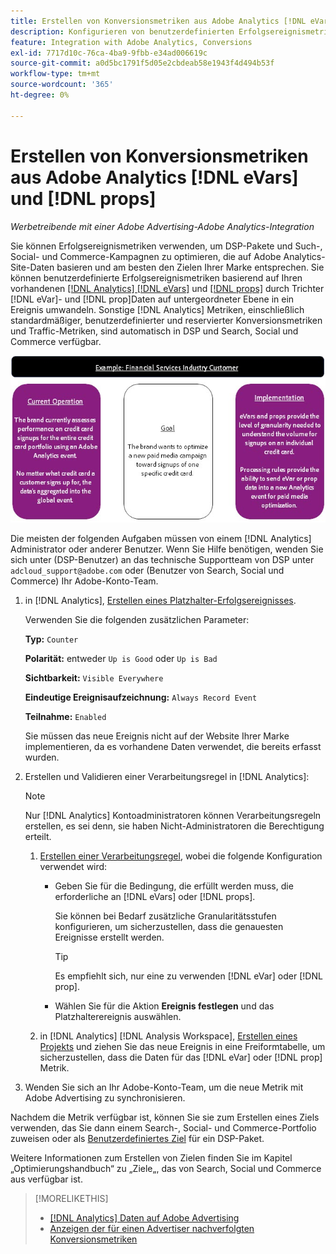 ```yaml
---
title: Erstellen von Konversionsmetriken aus Adobe Analytics [!DNL eVars] und Props
description: Konfigurieren von benutzerdefinierten Erfolgsereignismetriken mithilfe von [!DNL eVar]- und [!DNL prop]Daten auf untergeordneter Ebene.
feature: Integration with Adobe Analytics, Conversions
exl-id: 7717d10c-76ca-4ba9-9fbb-e34ad006619c
source-git-commit: a0d5bc1791f5d05e2cbdeab58e1943f4d494b53f
workflow-type: tm+mt
source-wordcount: '365'
ht-degree: 0%

---
```


# Erstellen von Konversionsmetriken aus Adobe Analytics [!DNL eVars] und [!DNL props]

*Werbetreibende mit einer Adobe Advertising-Adobe Analytics-Integration*

Sie können Erfolgsereignismetriken verwenden, um DSP-Pakete und Such-, Social- und Commerce-Kampagnen zu optimieren, die auf Adobe Analytics-Site-Daten basieren und am besten den Zielen Ihrer Marke entsprechen. Sie können benutzerdefinierte Erfolgsereignismetriken basierend auf Ihren vorhandenen [[!DNL Analytics] [!DNL eVars]](https://experienceleague.adobe.com/docs/analytics/components/dimensions/evar.html) und [[!DNL props]](https://experienceleague.adobe.com/docs/analytics/components/dimensions/prop.html) durch Trichter [!DNL eVar]- und [!DNL prop]Daten auf untergeordneter Ebene in ein Ereignis umwandeln. Sonstige [!DNL Analytics] Metriken, einschließlich standardmäßiger, benutzerdefinierter und reservierter Konversionsmetriken und Traffic-Metriken, sind automatisch in DSP und Search, Social und Commerce verfügbar.

![Anwendungsbeispiel](/help/integrations/assets/a4adc-conversion-evar-example.jpg "Anwendungsbeispiel")

Die meisten der folgenden Aufgaben müssen von einem [!DNL Analytics] Administrator oder anderer Benutzer. Wenn Sie Hilfe benötigen, wenden Sie sich unter (DSP-Benutzer) an das technische Supportteam von DSP unter `adcloud_support@adobe.com` oder (Benutzer von Search, Social und Commerce) Ihr Adobe-Konto-Team.

1. in [!DNL Analytics], [Erstellen eines Platzhalter-Erfolgsereignisses](https://experienceleague.adobe.com/docs/analytics/admin/admin-tools/manage-report-suites/edit-report-suite/conversion-variables/success-events/success-event.html?lang=en).

   Verwenden Sie die folgenden zusätzlichen Parameter:

   **Typ:** `Counter`

   **Polarität:**  entweder `Up is Good` oder `Up is Bad`

   **Sichtbarkeit:** `Visible Everywhere`

   **Eindeutige Ereignisaufzeichnung:** `Always Record Event`

   **Teilnahme:** `Enabled`

   Sie müssen das neue Ereignis nicht auf der Website Ihrer Marke implementieren, da es vorhandene Daten verwendet, die bereits erfasst wurden.

1. Erstellen und Validieren einer Verarbeitungsregel in [!DNL Analytics]:

   >[!NOTE]
   >
   >Nur [!DNL Analytics] Kontoadministratoren können Verarbeitungsregeln erstellen, es sei denn, sie haben Nicht-Administratoren die Berechtigung erteilt.

   1. [Erstellen einer Verarbeitungsregel](https://experienceleague.adobe.com/docs/analytics/admin/admin-tools/manage-report-suites/edit-report-suite/report-suite-general/c-processing-rules/c-processing-rules-configuration/t-processing-rules.html?lang=en), wobei die folgende Konfiguration verwendet wird:

      * Geben Sie für die Bedingung, die erfüllt werden muss, die erforderliche an [!DNL eVars] oder [!DNL props].

        Sie können bei Bedarf zusätzliche Granularitätsstufen konfigurieren, um sicherzustellen, dass die genauesten Ereignisse erstellt werden.

        >[!TIP]
        >
        >Es empfiehlt sich, nur eine zu verwenden [!DNL eVar] oder [!DNL prop].

      * Wählen Sie für die Aktion **Ereignis festlegen** und das Platzhalterereignis auswählen.

   1. in [!DNL Analytics] [!DNL Analysis Workspace], [Erstellen eines Projekts](https://experienceleague.adobe.com/docs/analytics/analyze/analysis-workspace/home.html) und ziehen Sie das neue Ereignis in eine Freiformtabelle, um sicherzustellen, dass die Daten für das [!DNL eVar] oder [!DNL prop] Metrik.

1. Wenden Sie sich an Ihr Adobe-Konto-Team, um die neue Metrik mit Adobe Advertising zu synchronisieren.

Nachdem die Metrik verfügbar ist, können Sie sie zum Erstellen eines Ziels verwenden, das Sie dann einem Search-, Social- und Commerce-Portfolio zuweisen oder als [Benutzerdefiniertes Ziel](/help/dsp/optimization/custom-goal.md) für ein DSP-Paket.

Weitere Informationen zum Erstellen von Zielen finden Sie im Kapitel „Optimierungshandbuch“ zu „Ziele„, das von Search, Social und Commerce aus verfügbar ist.

>[!MORELIKETHIS]
>
>* [[!DNL Analytics] Daten auf Adobe Advertising](/help/integrations/analytics/analytics-data-in-advertising.md)
>* [Anzeigen der für einen Advertiser nachverfolgten Konversionsmetriken](/help/search-social-commerce/admin/conversion-metrics/conversion-metric-view-tracked.md)
